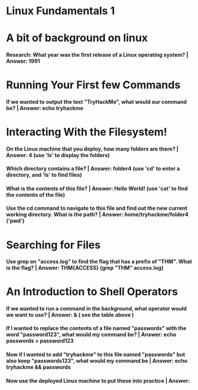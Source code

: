 # Linux Fundamentals 1


# A bit of background on linux
#### Research: What year was the first release of a Linux operating system? | Answer: 1991

# Running Your First few Commands
#### If we wanted to output the text "TryHackMe", what would our command be? | Answer: echo tryhackme

# Interacting With the Filesystem!
#### On the Linux machine that you deploy, how many folders are there? | Answer: 4 (use 'ls' to display the folders)
#### Which directory contains a file? | Answer: folder4 (use 'cd' to enter a directory, and 'ls' to find files)
#### What is the contents of this file? | Answer: Hello World! (use 'cat' to find the contents of the file)
#### Use the cd command to navigate to this file and find out the new current working directory. What is the path? | Answer: home/tryhackme/folder4 ('pwd')

# Searching for Files
#### Use grep on "access.log" to find the flag that has a prefix of "THM". What is the flag? | Answer: THM{ACCESS} (grep "THM" access.log)

# An Introduction to Shell Operators
#### If we wanted to run a command in the background, what operator would we want to use? | Answer: & ( see the table above )
#### If I wanted to replace the contents of a file named "passwords" with the word "password123", what would my command be? | Answer: echo passwords > password123
#### Now if I wanted to add "tryhackme" to this file named "passwords" but also keep "passwords123", what would my command be | Answer: echo tryhackme && passwords
#### Now use the deployed Linux machine to put these into practice | Answer:
